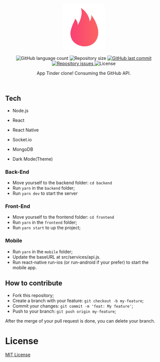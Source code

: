 <p align="center">
  <img src="./.github/icon_logo.png" />

<p align="center">
  <img alt="GitHub language count" src="https://img.shields.io/github/languages/count/fariasmateuss/tindev">

  <img alt="Repository size" src="https://img.shields.io/github/repo-size/fariasmateuss/tindev">
  
  <a href="https://github.com/fariasmateuss/tindev/commits/master">
    <img alt="GitHub last commit" src="https://img.shields.io/github/last-commit/fariasmateuss/tindev">
  </a>

  <a href="https://github.com/fariasmateuss/tindev/issues">
    <img alt="Repository issues" src="https://img.shields.io/github/issues/fariasmateuss/tindev">
  </a>

  <img alt="License" src="https://img.shields.io/badge/license-MIT-brightgreen">
</p>
 
<p align="center">
  App Tinder clone! Consuming the GitHub API.
</p>

<img scr="./.github/Tindev.gif" />

</p>

## Tech

- Node.js
- React
- React Native
- Socket.io
- MongoDB
  
- Dark Mode(Theme)

### Back-End
- Move yourself to the backend folder: `cd backend`
- Run `yarn` in the `backend` folder;
- Run `yarn dev` to start the server

### Front-End 
- Move yourself to the frontend folder: `cd frontend`
- Run `yarn` in the `frontend` folder;
- Run `yarn start` to up the project;

### Mobile 
- Run `yarn` in the `mobile` folder;
- Update the baseURL at src/services/api.js.
- Run react-native run-ios (or run-android if your prefer) to start the mobile app.
  

## How to contribute
- Fork this repository;
- Create a branch with your feature: `git checkout -b my-feature`;
- Commit your changes: `git commit -m 'feat: My feature'`;
- Push to your branch: `git push origin my-feature`;

After the merge of your pull request is done, you can delete your branch.

# License
[MIT License](/LICENSE)